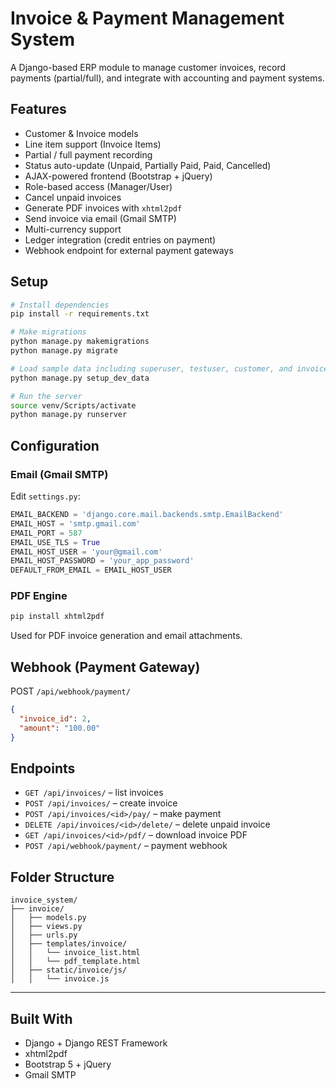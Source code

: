 # Invoice & Payment Management System

A Django-based ERP module to manage customer invoices, record payments (partial/full), and integrate with accounting and payment systems.

## Features

- Customer & Invoice models
- Line item support (Invoice Items)
- Partial / full payment recording
- Status auto-update (Unpaid, Partially Paid, Paid, Cancelled)
- AJAX-powered frontend (Bootstrap + jQuery)
- Role-based access (Manager/User)
- Cancel unpaid invoices
- Generate PDF invoices with `xhtml2pdf`
- Send invoice via email (Gmail SMTP)
- Multi-currency support
- Ledger integration (credit entries on payment)
- Webhook endpoint for external payment gateways

## Setup

```bash
# Install dependencies
pip install -r requirements.txt

# Make migrations
python manage.py makemigrations
python manage.py migrate

# Load sample data including superuser, testuser, customer, and invoice
python manage.py setup_dev_data

# Run the server
source venv/Scripts/activate
python manage.py runserver
```

## Configuration

### Email (Gmail SMTP)
Edit `settings.py`:
```python
EMAIL_BACKEND = 'django.core.mail.backends.smtp.EmailBackend'
EMAIL_HOST = 'smtp.gmail.com'
EMAIL_PORT = 587
EMAIL_USE_TLS = True
EMAIL_HOST_USER = 'your@gmail.com'
EMAIL_HOST_PASSWORD = 'your_app_password'
DEFAULT_FROM_EMAIL = EMAIL_HOST_USER
```

### PDF Engine
```bash
pip install xhtml2pdf
```
Used for PDF invoice generation and email attachments.

## Webhook (Payment Gateway)

POST `/api/webhook/payment/`
```json
{
  "invoice_id": 2,
  "amount": "100.00"
}
```

## Endpoints

- `GET /api/invoices/` – list invoices
- `POST /api/invoices/` – create invoice
- `POST /api/invoices/<id>/pay/` – make payment
- `DELETE /api/invoices/<id>/delete/` – delete unpaid invoice
- `GET /api/invoices/<id>/pdf/` – download invoice PDF
- `POST /api/webhook/payment/` – payment webhook

## Folder Structure

```
invoice_system/
├── invoice/
│   ├── models.py
│   ├── views.py
│   ├── urls.py
│   ├── templates/invoice/
│   │   └── invoice_list.html
│   │   └── pdf_template.html
│   ├── static/invoice/js/
│   │   └── invoice.js
```

---

## Built With
- Django + Django REST Framework
- xhtml2pdf
- Bootstrap 5 + jQuery
- Gmail SMTP
